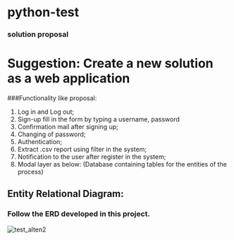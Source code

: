 # python-test
### solution proposal
# Suggestion: Create a new solution as a web application
###Functionality like proposal:
1. Log in and Log out;
2. Sign-up fill in the form by typing a username, password
3. Confirmation mail after signing up;
4. Changing of password;
5. Authentication;
6. Extract .csv report using filter in the system;
7. Notification to the user after register in the system;
8. Modal layer as below: (Database containing tables for the entities of the process)

## Entity Relational Diagram:
### Follow the ERD developed in this project.
![test_alten2](https://user-images.githubusercontent.com/67196397/186276478-4085db3c-5d10-4759-b48f-5902d37f65b3.png)
